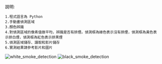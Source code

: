 說明:
    
    1.程式語言為 Python
    2.手動畫偵測區域
    3.顏色辨識
    4.對偵測區域的像素值做平均，辨識是否有排煙。偵測框為綠色表示沒有排煙，偵測框為黃色表示排白煙，偵測框為紅色表示排黑煙
    5.偵測區域儲存、讀取和影片儲存
    6.實測結果請參考影片和圖片
    




![white_smoke_detection](https://github.com/kartg0046920/Chimney_Smoke_Detection/assets/65480821/d3e605f7-0578-4d10-b97c-6e7fd0311d24)
![black_smoke_detection](https://github.com/kartg0046920/Chimney_Smoke_Detection/assets/65480821/33ac2ae1-d8c6-4a5d-85a4-3fc69c09870a)
